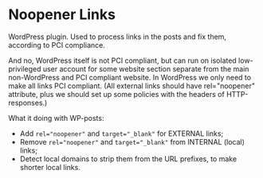 # Noopener Links

WordPress plugin. Used to process links in the posts and fix them, according to PCI compliance.

And no, WordPress itself is not PCI compliant, but can run on isolated low-privileged user account for some website section separate from the main non-WordPress and PCI compliant website. In WordPress we only need to make all links PCI compliant. (All external links should have rel="noopener" attribute, plus we should set up some policies with the headers of HTTP-responses.)

What it doing with WP-posts:
 * Add `rel="noopener"` and `target="_blank"` for EXTERNAL links;
 * Remove `rel="noopener"` and `target="_blank"` from INTERNAL (local) links;
 * Detect local domains to strip them from the URL prefixes, to make shorter local links.
